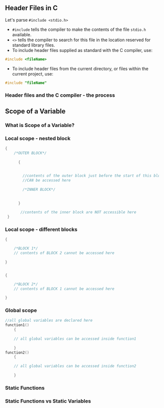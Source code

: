 ## Header Files in C
Let's parse `#include <stdio.h>`
- `#include` tells the compiler to make the contents of the file `stdio.h` available.
- `<>` tells the compiler to search for this file in the location reserved for standard library files.
- To include header files supplied as standard with the C compiler, use: 
```c
#include <fileName>
```
- To include header files from the current directory, or files within the current project, use:
```c
#include "fileName"
```
### Header files and the C compiler - the process


## Scope of a Variable
### What is Scope of a Variable?

### Local scope - nested block
```c
{
	/*OUTER BLOCK*/
    
      {
    	
        
        //contents of the outer block just before the start of this block
        //CAN be accessed here
        
        /*INNER BLOCK*/
        
        
      }
     
       //contents of the inner block are NOT accessible here
 }


```

### Local scope - different blocks
```c
{

	/*BLOCK 1*/
    // contents of BLOCK 2 cannot be accessed here
    
}


{

	/*BLOCK 2*/
    // contents of BLOCK 1 cannot be accessed here
    
}
```
### Global scope
```c
//all global variables are declared here
function1()
	{
    
    // all global variables can be accessed inside function1
    
    }
function2()
	{
    
    // all global variables can be accessed inside function2
     
    }
```

### Static Functions

### Static Functions vs Static Variables


